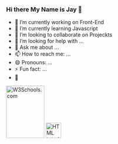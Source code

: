 ### Hi there My Name is Jay 👋 



- 🔭 I’m currently working on Front-End
- 🌱 I’m currently learning Javascript
- 👯 I’m looking to collaborate on Projeckts
- 🤔 I’m looking for help with ...
- 💬 Ask me about ...
- 📫 How to reach me: ...
- 😄 Pronouns: ...
- ⚡ Fun fact: ...
- 📌

 
<img src="https://www.w3schools.com/images/w3schools_green.jpg" alt="W3Schools.com" style="width:104px;height:142px;">

<a href="default.asp">
<img src="smiley.gif" alt="HTML tutorial" style="width:42px;height:42px;">
</a>
